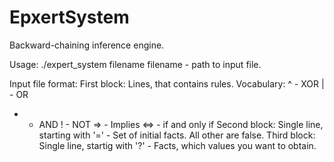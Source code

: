 # EpxertSystem
Backward-chaining inference engine.

Usage:
./expert_system filename
filename - path to input file.

Input file format:
First block:
Lines, that contains rules.
Vocabulary:
^ - XOR
| - OR
+ - AND
! - NOT
=> - Implies
<=> - if and only if
Second block:
Single line, starting with '=' - Set of initial facts. All other are false.
Third block:
Single line, startig with '?' - Facts, which values you want to obtain.
